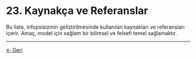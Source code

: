 # 23. Kaynakça ve Referanslar

Bu liste, infopsisizmin geliştirilmesinde kullanılan kaynakları ve referansları içerir. Amaç, model için sağlam bir bilimsel ve felsefi temel sağlamaktır.

---
<div class="navigation-links">
<a href="../22_Değişiklik_Kaydı/" class="nav-link prev-link">← Geri</a>
</div>
